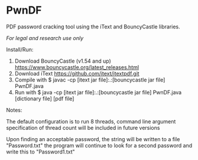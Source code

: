 # PwnDF
PDF password cracking tool using the iText and BouncyCastle libraries. 

*For legal and research use only*

Install/Run:

1. Download BouncyCastle (v1.54 and up) https://www.bouncycastle.org/latest_releases.html
2. Download iText https://github.com/itext/itextpdf.git
3. Compile with $ javac -cp [itext jar file]:.:[bouncycastle jar file] PwnDF.java
4. Run with $ java -cp [itext jar file]:.:[bouncycastle jar file] PwnDF.java [dictionary file] [pdf file]

Notes:

The default configuration is to run 8 threads, command line argument specification of thread count will be included in future versions

Upon finding an acceptable password, the string will be written to a file "Password.txt" the program will continue to look for a second password and write this to "Password1.txt"
